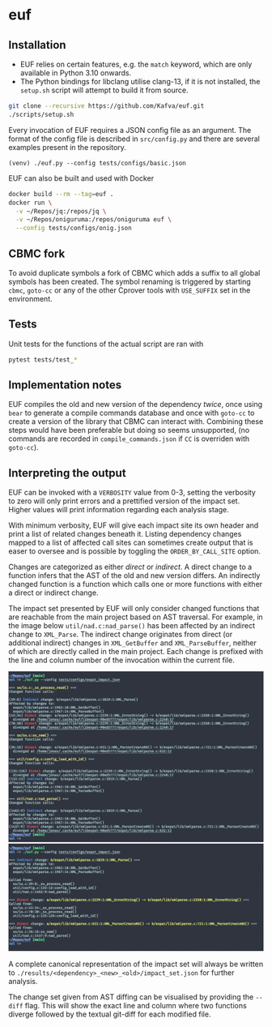 # euf


## Installation
* EUF relies on certain features, e.g. the `match` keyword, which are only available in Python 3.10 onwards.
* The Python bindings for libclang utilise clang-13, if it is not installed, the `setup.sh` script will attempt to build it from source.

```sh
git clone --recursive https://github.com/Kafva/euf.git
./scripts/setup.sh
```

Every invocation of EUF requires a JSON config file as an argument. The format of the config file is described in `src/config.py` and there are several examples present in the repository.
```
(venv) ./euf.py --config tests/configs/basic.json
```

EUF can also be built and used with Docker
```sh
docker build --rm --tag=euf .
docker run \
  -v ~/Repos/jq:/repos/jq \
  -v ~/Repos/oniguruma:/repos/oniguruma euf \
  --config tests/configs/onig.json

```

## CBMC fork
To avoid duplicate symbols a fork of CBMC which adds a suffix to all global symbols has been created. The symbol renaming is triggered by starting `cbmc`, `goto-cc` or any of the other Cprover tools with `USE_SUFFIX` set in the environment.

## Tests
Unit tests for the functions of the actual script are ran with
```sh
pytest tests/test_*
```

## Implementation notes
EUF compiles the old and new version of the dependency _twice_, once using `bear` to generate a compile commands database and once with `goto-cc` to create a version of the library that CBMC can interact with. Combining these steps would have been preferable but doing so seems unsupported, (no commands are recorded in `compile_commands.json` if `CC` is overriden with `goto-cc`).

## Interpreting the output
EUF can be invoked with a `VERBOSITY` value from 0-3, setting the verbosity to zero will only print errors and a prettified version of the impact set. Higher values will print information regarding each analysis stage. 

With minimum verbosity, EUF will give each impact site its own header and print a list of related changes beneath it. Listing dependency changes mapped to a list of affected call sites can sometimes create output that is easer to oversee and is possible by toggling the `ORDER_BY_CALL_SITE` option.

Changes are categorized as either *direct* or *indirect*. A direct change to a function infers that the AST of the old and new version differs. An indirectly changed function is a function which calls one or more functions with either a direct or indirect change.

The impact set presented by EUF will only consider changed functions that are reachable from the main project based on AST traversal. For example, in the image below `util/nad.c:nad_parse()` has been affected by an indirect change to `XML_Parse`. The indirect change originates from direct (or additional indirect) changes in `XML_GetBuffer` and `XML_ParseBuffer`, neither of which are directly called in the main project. Each change is prefixed with the line and column number of the invocation within the current file.

![](.assets/impact_set_example.png)
![](.assets/impact_set_example_2.png)

A complete canonical representation of the impact set will always be written to `./results/<dependency>_<new>_<old>/impact_set.json` for further analysis.

The change set given from AST diffing can be visualised by providing the `--diff` flag. This will show the exact line and column where two functions diverge followed by the textual git-diff for each modified file.
